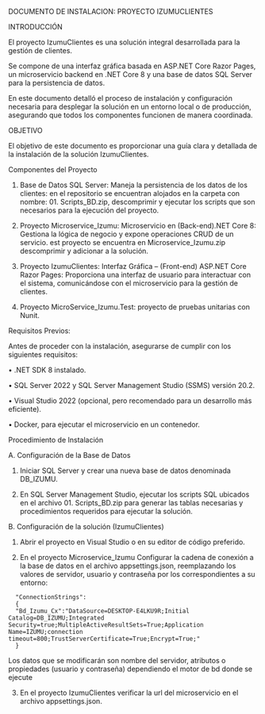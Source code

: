 DOCUMENTO DE INSTALACION: PROYECTO IZUMUCLIENTES 
 

INTRODUCCIÓN 

El proyecto IzumuClientes es una solución integral desarrollada para la gestión de clientes. 

Se compone de una interfaz gráfica basada en ASP.NET Core Razor Pages, un microservicio backend en .NET Core 8 y una base de datos SQL Server para la persistencia de datos. 
 

En este documento detalló el proceso de instalación y configuración necesaria para desplegar la solución en un entorno local o de producción, asegurando que todos los componentes funcionen de manera coordinada. 



OBJETIVO 

El objetivo de este documento es proporcionar una guía clara y detallada de la instalación de la solución IzumuClientes. 
 

Componentes del Proyecto 

1.	Base de Datos SQL Server: Maneja la persistencia de los datos de los clientes: en el repositorio se encuentran alojados en la carpeta con nombre: 01. Scripts_BD.zip, descomprimir y ejecutar los scripts que son necesarios para la ejecución del proyecto. 

2.	Proyecto Microservice_Izumu: Microservicio en (Back-end).NET Core 8: Gestiona la lógica de negocio y expone operaciones CRUD de un servicio. est proyecto se encuentra en Microservice_Izumu.zip descomprimir y adicionar a la solución.

3. Proyecto IzumuClientes: 	Interfaz Gráfica – (Front-end) ASP.NET Core Razor Pages: Proporciona una interfaz de usuario para interactuar con el sistema, comunicándose con el microservicio para la gestión de clientes.
   
4. Proyecto MicroService_Izumu.Test: proyecto de pruebas unitarias con Nunit.
 

Requisitos Previos: 

Antes de proceder con la instalación, asegurarse de cumplir con los siguientes requisitos: 

•	.NET SDK 8 instalado. 

•	SQL Server 2022 y SQL Server Management Studio (SSMS) versión 20.2. 

•	Visual Studio 2022 (opcional, pero recomendado para un desarrollo más eficiente). 

•	Docker, para ejecutar el microservicio en un contenedor. 

 

 

Procedimiento de Instalación 

 

A. Configuración de la Base de Datos 

  1.  Iniciar SQL Server y crear una nueva base de datos denominada DB_IZUMU. 

  2.  En SQL Server Management Studio, ejecutar los scripts SQL ubicados en el archivo 01. Scripts_BD.zip para generar las tablas necesarias y procedimientos requeridos para  ejecutar la solución. 

B. Configuración de la solución (IzumuClientes) 

  1.	Abrir el proyecto en Visual Studio o en su editor de código preferido. 
  
  2.	En el proyecto Microservice_Izumu Configurar la cadena de conexión a la base de datos en el archivo appsettings.json, reemplazando los valores de servidor, usuario y contraseña por los correspondientes a su entorno: 
        
      "ConnectionStrings":  
      { 
      "Bd_Izumu_Cx":"DataSource=DESKTOP-E4LKU9R;Initial Catalog=DB_IZUMU;Integrated Security=true;MultipleActiveResultSets=True;Application Name=IZUMU;connection timeout=800;TrustServerCertificate=True;Encrypt=True;" 
      } 
Los datos que se modificarán son nombre del servidor, atributos o propiedades (usuario y contraseña) dependiendo el motor de bd donde se ejecute 

 
3. En el proyecto IzumuClientes verificar la url del microservicio en el archivo appsettings.json. 
